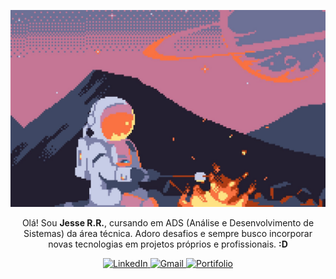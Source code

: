 <p align="center">
  <img src="astronaut-1757802428660-4845.jpg" alt="Astronaut"/>
</p>

<p align="center" width="100px">
  Olá! Sou <strong>Jesse R.R.</strong>, cursando em ADS (Análise e Desenvolvimento de Sistemas) da área técnica. Adoro desafios e sempre busco incorporar novas tecnologias em projetos próprios e   profissionais. <strong>:D</strong>
</p>

<div align="center">
  <a href="https://www.linkedin.com/in/jesse-rr">
    <img src="https://img.shields.io/badge/LinkedIn-FF8C42?style=for-the-badge" alt="LinkedIn" width="120" height="28"/>
  </a>
  <a href="mailto:jessericardorogerio@gmail.com">
    <img src="https://img.shields.io/badge/Gmail-FF8C42?style=for-the-badge" alt="Gmail" width="120" height="28"/>
  </a>
  <a href="./">
    <img src="https://img.shields.io/badge/Portifolio-FF8C42?style=for-the-badge" alt="Portifolio" width="120" height="28"/>
  </a>
</div>




